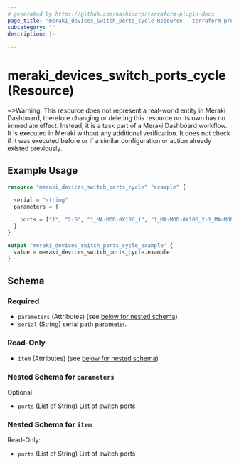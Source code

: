 ```yaml
---
# generated by https://github.com/hashicorp/terraform-plugin-docs
page_title: "meraki_devices_switch_ports_cycle Resource - terraform-provider-meraki"
subcategory: ""
description: |-
  
---
```


# meraki_devices_switch_ports_cycle (Resource)



~>Warning: This resource does not represent a real-world entity in Meraki Dashboard, therefore changing or deleting this resource on its own has no immediate effect. Instead, it is a task part of a Meraki Dashboard workflow. It is executed in Meraki without any additional verification. It does not check if it was executed before or if a similar configuration or action 
already existed previously.

## Example Usage

```terraform
resource "meraki_devices_switch_ports_cycle" "example" {

  serial = "string"
  parameters = {

    ports = ["1", "2-5", "1_MA-MOD-8X10G_1", "1_MA-MOD-8X10G_2-1_MA-MOD-8X10G_8"]
  }
}

output "meraki_devices_switch_ports_cycle_example" {
  value = meraki_devices_switch_ports_cycle.example
}
```

<!-- schema generated by tfplugindocs -->
## Schema

### Required

- `parameters` (Attributes) (see [below for nested schema](#nestedatt--parameters))
- `serial` (String) serial path parameter.

### Read-Only

- `item` (Attributes) (see [below for nested schema](#nestedatt--item))

<a id="nestedatt--parameters"></a>
### Nested Schema for `parameters`

Optional:

- `ports` (List of String) List of switch ports


<a id="nestedatt--item"></a>
### Nested Schema for `item`

Read-Only:

- `ports` (List of String) List of switch ports
